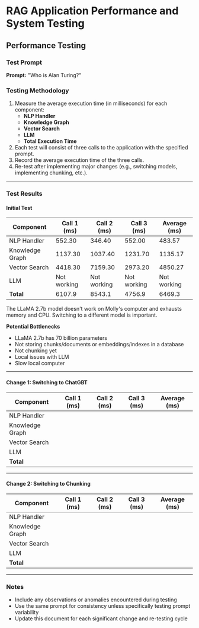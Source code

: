 # RAG Application Performance and System Testing

## Performance Testing

### Test Prompt
**Prompt:** "Who is Alan Turing?"

### Testing Methodology
1. Measure the average execution time (in milliseconds) for each component:
   - **NLP Handler**
   - **Knowledge Graph**
   - **Vector Search**
   - **LLM**
   - **Total Execution Time**
2. Each test will consist of three calls to the application with the specified prompt.
3. Record the average execution time of the three calls.
4. Re-test after implementing major changes (e.g., switching models, implementing chunking, etc.).

---

### Test Results

#### Initial Test
| Component          | Call 1 (ms) | Call 2 (ms) | Call 3 (ms) | Average (ms) |
|---------------------|-------------|-------------|-------------|--------------|
| NLP Handler         |552.30       |346.40       |552.00       |483.57        |
| Knowledge Graph     |1137.30      |1037.40      |1231.70      |1135.17       |
| Vector Search       |4418.30      |7159.30      |2973.20      |4850.27       |
| LLM                 |Not working  |Not working  |Not working  |Not working   |
| **Total**           |6107.9       |8543.1       |4756.9       |6469.3        |

The LLaMA 2.7b model doesn't work on Molly's computer and exhausts memory and CPU. Switching to a different model is important.

**Potential Bottlenecks**
- LLaMA 2.7b has 70 billion parameters
- Not storing chunks/documents or embeddings/indexes in a database
- Not chunking yet
- Local issues with LLM
- Slow local computer 

---

#### Change 1: Switching to ChatGBT
| Component          | Call 1 (ms) | Call 2 (ms) | Call 3 (ms) | Average (ms) |
|---------------------|-------------|-------------|-------------|--------------|
| NLP Handler         |             |             |             |              |
| Knowledge Graph     |             |             |             |              |
| Vector Search       |             |             |             |              |
| LLM                 |             |             |             |              |
| **Total**           |             |             |             |              |

---

#### Change 2: Switching to Chunking
| Component          | Call 1 (ms) | Call 2 (ms) | Call 3 (ms) | Average (ms) |
|---------------------|-------------|-------------|-------------|--------------|
| NLP Handler         |             |             |             |              |
| Knowledge Graph     |             |             |             |              |
| Vector Search       |             |             |             |              |
| LLM                 |             |             |             |              |
| **Total**           |             |             |             |              |

---

### Notes
- Include any observations or anomalies encountered during testing
- Use the same prompt for consistency unless specifically testing prompt variability
- Update this document for each significant change and re-testing cycle


